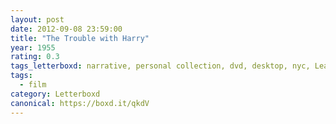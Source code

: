 ```yaml
---
layout: post 
date: 2012-09-08 23:59:00
title: "The Trouble with Harry"
year: 1955
rating: 0.3
tags_letterboxd: narrative, personal collection, dvd, desktop, nyc, Leah
tags:
  - film
category: Letterboxd
canonical: https://boxd.it/qkdV
---
```

